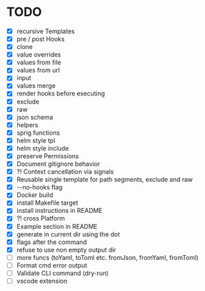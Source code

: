 # TODO

- [x] recursive Templates
- [x] pre / post Hooks
- [x] clone
- [x] value overrides
- [x] values from file
- [x] values from url
- [x] input
- [x] values merge
- [x] render hooks before executing
- [x] exclude
- [x] raw
- [x] json schema
- [x] helpers
- [x] sprig functions
- [x] helm style tpl
- [x] helm style include
- [x] preserve Permissions
- [x] Document gitignore behavior
- [x] ?! Context cancellation via signals
- [x] Reusable single template for path segments, exclude and raw
- [x] --no-hooks flag
- [x] Docker build
- [x] install Makefile target
- [x] install instructions in README
- [x] ?! cross Platform
- [x] Example section in README
- [x] generate in current dir using the dot
- [x] flags after the command
- [x] refuse to use non empty output dir
- [ ] more funcs (toYaml, toToml etc. fromJson, fromYaml, fromToml)
- [ ] Format cmd error output
- [ ] Validate CLI command (dry-run)
- [ ] vscode extension
